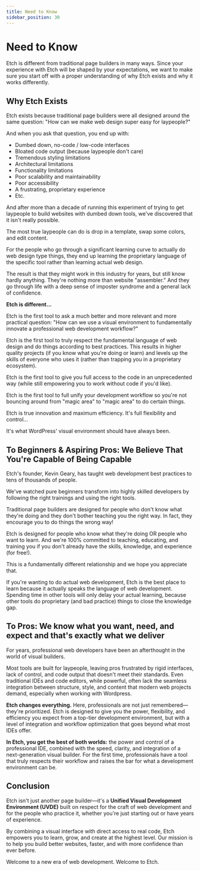 ```yaml
---
title: Need to Know
sidebar_position: 30
---
```


# Need to Know

Etch is different from traditional page builders in many ways. Since your experience with Etch will be shaped by your expectations, we want to make sure you start off with a proper understanding of why Etch exists and why it works differently.

## Why Etch Exists

Etch exists because traditional page builders were all designed around the same question: "How can we make web design super easy for laypeople?"

And when you ask that question, you end up with:

- Dumbed down, no-code / low-code interfaces
- Bloated code output (because laypeople don't care)
- Tremendous styling limitations
- Architectural limitations
- Functionality limitations
- Poor scalability and maintainability
- Poor accessibility
- A frustrating, proprietary experience
- Etc.

And after more than a decade of running this experiment of trying to get laypeople to build websites with dumbed down tools, we've discovered that it isn't really possible.

The most true laypeople can do is drop in a template, swap some colors, and edit content.

For the people who go through a significant learning curve to actually do web design type things, they end up learning the proprietary language of the specific tool rather than learning actual web design.

The result is that they might work in this industry for years, but still know hardly anything. They're nothing more than website "assembler." And they go through life with a deep sense of imposter syndrome and a general lack of confidence.

**Etch is different...**

Etch is the first tool to ask a much better and more relevant and more practical question: "How can we use a visual environment to fundamentally innovate a professional web development workflow?"

Etch is the first tool to truly respect the fundamental language of web design and do things according to best practices. This results in higher quality projects (if you know what you're doing or learn) and levels up the skills of everyone who uses it (rather than trapping you in a proprietary ecosystem).

Etch is the first tool to give you full access to the code in an unprecedented way (while still empowering you to work without code if you'd like).

Etch is the first tool to full unify your development workflow so you're not bouncing around from "magic area" to "magic area" to do certain things.

Etch is true innovation and maximum efficiency. It's full flexibility and control...

It's what WordPress' visual environment should have always been.

## To Beginners & Aspiring Pros: We Believe That You're Capable of Being Capable

Etch's founder, Kevin Geary, has taught web development best practices to tens of thousands of people.

We've watched pure beginners transform into highly skilled developers by following the right trainings and using the right tools.

Traditional page builders are designed for people who don't know what they're doing and they don't bother teaching you the right way. In fact, they encourage you to do things the wrong way!

Etch is designed for people who know what they're doing OR people who want to learn. And we're 100% committed to teaching, educating, and training you if you don't already have the skills, knowledge, and experience (for free!).

This is a fundamentally different relationship and we hope you appreciate that.

If you're wanting to do actual web development, Etch is the best place to learn because it actually speaks the language of web development. Spending time in other tools will only delay your actual learning, because other tools do proprietary (and bad practice) things to close the knowledge gap.

## To Pros: We know what you want, need, and expect and that's exactly what we deliver

For years, professional web developers have been an afterthought in the world of visual builders. 

Most tools are built for laypeople, leaving pros frustrated by rigid interfaces, lack of control, and code output that doesn't meet their standards. Even traditional IDEs and code editors, while powerful, often lack the seamless integration between structure, style, and content that modern web projects demand, especially when working with Wordpress.

**Etch changes everything.** Here, professionals are not just remembered—they're prioritized. Etch is designed to give you the power, flexibility, and efficiency you expect from a top-tier development environment, but with a level of integration and workflow optimization that goes beyond what most IDEs offer.

**In Etch, you get the best of both worlds:** the power and control of a professional IDE, combined with the speed, clarity, and integration of a next-generation visual builder. For the first time, professionals have a tool that truly respects their workflow and raises the bar for what a development environment can be.

## Conclusion

Etch isn't just another page builder—it's a **Unified Visual Development Environment (UVDE)** built on respect for the craft of web development and for the people who practice it, whether you're just starting out or have years of experience. 

By combining a visual interface with direct access to real code, Etch empowers you to learn, grow, and create at the highest level. Our mission is to help you build better websites, faster, and with more confidence than ever before.

Welcome to a new era of web development. Welcome to Etch.
